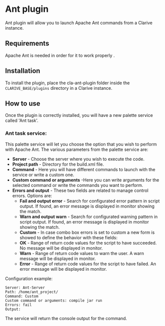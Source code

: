 
# Ant plugin

Ant plugin will allow you to launch Apache Ant commands from a Clarive instance.

## Requirements

Apache Ant is needed in order for it to work properly .

## Installation

To install the plugin, place the cla-ant-plugin folder inside the `CLARIVE_BASE/plugins`
directory in a Clarive instance.

## How to use

Once the plugin is correctly installed, you will have a new palette service called 'Ant task'.

### Ant task service:

This palette service will let you choose the option that you wish to perform with Apache Ant.
The various parameters from the palette service are:

- **Server** - Choose the server where you wish to execute the code. 
- **Project path** - Directory for the build.xml file.
- **Command** - Here you will have different commands to launch with the service or write a custom one.
- **Custom command or arguments** -Here you can write arguments for the selected command or write the commands you want to perform.
- **Errors and output** - These two fields are related to manage control errors. Options are:
   - **Fail and output error** - Search for configurated error pattern in script output. If found, an error message is
     displayed in monitor showing the match.
   - **Warn and output warn** - Search for configurated warning pattern in script output. If found, an error message is
     displayed in monitor showing the match.
   - **Custom** - In case combo box errors is set to custom a new form is showed to define the behavior with these fields:
   - **OK** - Range of return code values for the script to have succeeded. No message will be displayed in monitor.
   - **Warn** - Range of return code values to warn the user. A warn message will be displayed in monitor.
   - **Error** - Range of return code values for the script to have failed. An error message will be displayed in monitor.


Configuration example:

    Server: Ant-Server
    Path: /home/ant_project/
    Command: Custom
    Custom command or arguments: compile jar run
    Errors: fail
    Output: 

The service will return the console output for the command.
